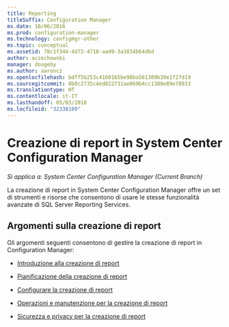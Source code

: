 ```yaml
---
title: Reporting
titleSuffix: Configuration Manager
ms.date: 10/06/2016
ms.prod: configuration-manager
ms.technology: configmgr-other
ms.topic: conceptual
ms.assetid: 78c1f344-4d72-4718-aad9-3a3834b64dbd
author: aczechowski
manager: dougeby
ms.author: aaroncz
ms.openlocfilehash: bdff5b253c4160165be98ba561309b39e1f2fd19
ms.sourcegitcommit: 0b0c2735c4ed822731ae069b4cc1380e89e78933
ms.translationtype: HT
ms.contentlocale: it-IT
ms.lasthandoff: 05/03/2018
ms.locfileid: "32338109"
---
```

# <a name="reporting-in-system-center-configuration-manager"></a>Creazione di report in System Center Configuration Manager

*Si applica a: System Center Configuration Manager (Current Branch)*

La creazione di report in System Center Configuration Manager offre un set di strumenti e risorse che consentono di usare le stesse funzionalità avanzate di SQL Server Reporting Services.  

## <a name="reporting-topics"></a>Argomenti sulla creazione di report  
 Gli argomenti seguenti consentono di gestire la creazione di report in Configuration Manager:  

-   [Introduzione alla creazione di report](introduction-to-reporting.md)  

-   [Pianificazione della creazione di report](planning-for-reporting.md)  

-   [Configurare la creazione di report](configuring-reporting.md)  

-   [Operazioni e manutenzione per la creazione di report](operations-and-maintenance-for-reporting.md)  

-   [Sicurezza e privacy per la creazione di report](security-and-privacy-for-reporting.md)  
